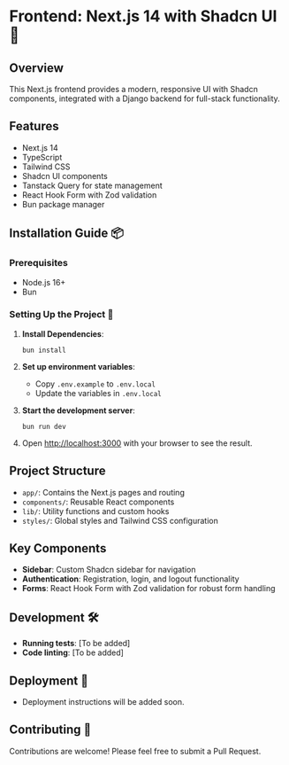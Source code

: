 # Frontend: Next.js 14 with Shadcn UI 🚀

## Overview

This Next.js frontend provides a modern, responsive UI with Shadcn components, integrated with a Django backend for full-stack functionality.

## Features

- Next.js 14
- TypeScript
- Tailwind CSS
- Shadcn UI components
- Tanstack Query for state management
- React Hook Form with Zod validation
- Bun package manager

## Installation Guide 📦

### Prerequisites

- Node.js 16+
- Bun

### Setting Up the Project 🚀

1. **Install Dependencies**:
   ```
   bun install
   ```

2. **Set up environment variables**:
   - Copy `.env.example` to `.env.local`
   - Update the variables in `.env.local`

3. **Start the development server**:
   ```
   bun run dev
   ```

4. Open [http://localhost:3000](http://localhost:3000) with your browser to see the result.

## Project Structure

- `app/`: Contains the Next.js pages and routing
- `components/`: Reusable React components
- `lib/`: Utility functions and custom hooks
- `styles/`: Global styles and Tailwind CSS configuration

## Key Components

- **Sidebar**: Custom Shadcn sidebar for navigation
- **Authentication**: Registration, login, and logout functionality
- **Forms**: React Hook Form with Zod validation for robust form handling

## Development 🛠️

- **Running tests**: [To be added]
- **Code linting**: [To be added]

## Deployment 🚀

- Deployment instructions will be added soon.

## Contributing 🤝

Contributions are welcome! Please feel free to submit a Pull Request.
